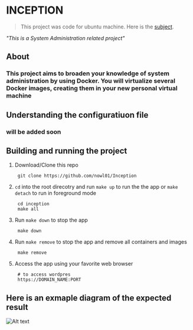 # INCEPTION

> This project was code for ubuntu machine. Here is the [subject][1].

*"This is a System Administration related project"*

## About
### This project aims to broaden your knowledge of system administration by using Docker. You will virtualize several Docker images, creating them in your new personal virtual machine

## Understanding the configuratiuon file
### will be added soon

## Building and running the project

1. Download/Clone this repo

        git clone https://github.com/nowl01/Inception

2. `cd` into the root direcotry and run `make up` to run the the app or `make detach` to run in foreground mode

        cd inception
        make all

3. Run `make down` to stop the app

        make down

4. Run `make remove` to stop the app and remove all containers and images

        make remove

5. Access the app using your favorite web browser

        # to access wordpres
        https://DOMAIN_NAME:PORT

## Here is an exmaple diagram of the expected result
![Alt text](https://github.com/nowl01/Inception/blob/master/sub/result.png)

[1]: https://github.com/nowl01/Inception/blob/master/sub/inception.en.subject.pdf
